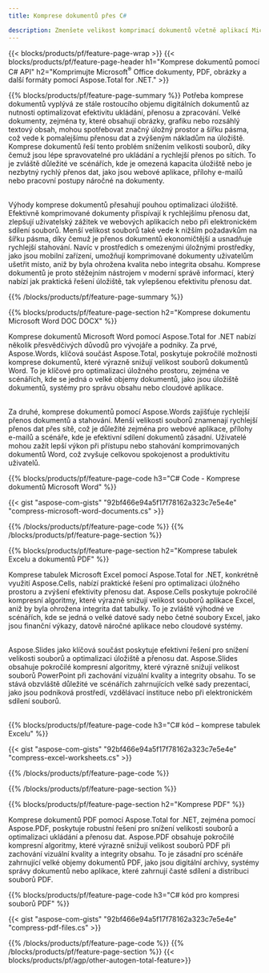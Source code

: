 ```yaml
---
title: Komprese dokumentů přes C#

description: Zmenšete velikost komprimací dokumentů včetně aplikací Microsoft Word, Excel, PowerPoint, PDF a obrázků prostřednictvím aplikace C#. Otestujte výsledek komprese online.
---
```


{{< blocks/products/pf/feature-page-wrap >}}
{{< blocks/products/pf/feature-page-header h1="Komprese dokumentů pomocí C# API" h2="Komprimujte Microsoft<sup>&reg;</sup> Office dokumenty, PDF, obrázky a další formáty pomocí Aspose.Total for .NET." >}}

{{% blocks/products/pf/feature-page-summary %}}
Potřeba komprese dokumentů vyplývá ze stále rostoucího objemu digitálních dokumentů az nutnosti optimalizovat efektivitu ukládání, přenosu a zpracování. Velké dokumenty, zejména ty, které obsahují obrázky, grafiku nebo rozsáhlý textový obsah, mohou spotřebovat značný úložný prostor a šířku pásma, což vede k pomalejšímu přenosu dat a zvýšeným nákladům na úložiště. Komprese dokumentů řeší tento problém snížením velikosti souborů, díky čemuž jsou lépe spravovatelné pro ukládání a rychlejší přenos po sítích. To je zvláště důležité ve scénářích, kde je omezená kapacita úložiště nebo je nezbytný rychlý přenos dat, jako jsou webové aplikace, přílohy e-mailů nebo pracovní postupy náročné na dokumenty.
<br /> <br />

Výhody komprese dokumentů přesahují pouhou optimalizaci úložiště. Efektivně komprimované dokumenty přispívají k rychlejšímu přenosu dat, zlepšují uživatelský zážitek ve webových aplikacích nebo při elektronickém sdílení souborů. Menší velikost souborů také vede k nižším požadavkům na šířku pásma, díky čemuž je přenos dokumentů ekonomičtější a usnadňuje rychlejší stahování. Navíc v prostředích s omezenými úložnými prostředky, jako jsou mobilní zařízení, umožňují komprimované dokumenty uživatelům ušetřit místo, aniž by byla ohrožena kvalita nebo integrita obsahu. Komprese dokumentů je proto stěžejním nástrojem v moderní správě informací, který nabízí jak praktická řešení úložiště, tak vylepšenou efektivitu přenosu dat.

{{% /blocks/products/pf/feature-page-summary  %}}

{{% blocks/products/pf/feature-page-section  h2="Komprese dokumentu Microsoft Word DOC DOCX" %}}

Komprese dokumentů Microsoft Word pomocí Aspose.Total for .NET nabízí několik přesvědčivých důvodů pro vývojáře a podniky. Za prvé, Aspose.Words, klíčová součást Aspose.Total, poskytuje pokročilé možnosti komprese dokumentů, které výrazně snižují velikost souborů dokumentů Word. To je klíčové pro optimalizaci úložného prostoru, zejména ve scénářích, kde se jedná o velké objemy dokumentů, jako jsou úložiště dokumentů, systémy pro správu obsahu nebo cloudové aplikace.<br /><br />

Za druhé, komprese dokumentů pomocí Aspose.Words zajišťuje rychlejší přenos dokumentů a stahování. Menší velikosti souborů znamenají rychlejší přenos dat přes sítě, což je důležité zejména pro webové aplikace, přílohy e-mailů a scénáře, kde je efektivní sdílení dokumentů zásadní. Uživatelé mohou zažít lepší výkon při přístupu nebo stahování komprimovaných dokumentů Word, což zvyšuje celkovou spokojenost a produktivitu uživatelů.

{{% blocks/products/pf/feature-page-code h3="C# Code - Komprese dokumentů Microsoft Word" %}}

{{< gist "aspose-com-gists" "92bf466e94a5f17f78162a323c7e5e4e" "compress-microsoft-word-documents.cs" >}}

{{% /blocks/products/pf/feature-page-code  %}}
{{% /blocks/products/pf/feature-page-section %}}

{{% blocks/products/pf/feature-page-section  h2="Komprese tabulek Excelu a dokumentů PDF" %}}

Komprese tabulek Microsoft Excel pomocí Aspose.Total for .NET, konkrétně využití Aspose.Cells, nabízí praktické řešení pro optimalizaci úložného prostoru a zvýšení efektivity přenosu dat. Aspose.Cells poskytuje pokročilé kompresní algoritmy, které výrazně snižují velikost souborů aplikace Excel, aniž by byla ohrožena integrita dat tabulky. To je zvláště výhodné ve scénářích, kde se jedná o velké datové sady nebo četné soubory Excel, jako jsou finanční výkazy, datově náročné aplikace nebo cloudové systémy.<br /><br />

Aspose.Slides jako klíčová součást poskytuje efektivní řešení pro snížení velikosti souborů a optimalizaci úložiště a přenosu dat. Aspose.Slides obsahuje pokročilé kompresní algoritmy, které výrazně snižují velikost souborů PowerPoint při zachování vizuální kvality a integrity obsahu. To se stává obzvláště důležité ve scénářích zahrnujících velké sady prezentací, jako jsou podniková prostředí, vzdělávací instituce nebo při elektronickém sdílení souborů.<br /><br />

{{% blocks/products/pf/feature-page-code h3="C# kód – komprese tabulek Excelu" %}}

{{< gist "aspose-com-gists" "92bf466e94a5f17f78162a323c7e5e4e" "compress-excel-worksheets.cs" >}}

{{% /blocks/products/pf/feature-page-code  %}}

{{% /blocks/products/pf/feature-page-section %}}

{{% blocks/products/pf/feature-page-section  h2="Komprese PDF" %}}

Komprese dokumentů PDF pomocí Aspose.Total for .NET, zejména pomocí Aspose.PDF, poskytuje robustní řešení pro snížení velikosti souborů a optimalizaci ukládání a přenosu dat. Aspose.PDF obsahuje pokročilé kompresní algoritmy, které výrazně snižují velikost souborů PDF při zachování vizuální kvality a integrity obsahu. To je zásadní pro scénáře zahrnující velké objemy dokumentů PDF, jako jsou digitální archivy, systémy správy dokumentů nebo aplikace, které zahrnují časté sdílení a distribuci souborů PDF. 

{{% blocks/products/pf/feature-page-code h3="C# kód pro kompresi souborů PDF" %}}

{{< gist "aspose-com-gists" "92bf466e94a5f17f78162a323c7e5e4e" "compress-pdf-files.cs" >}}

{{% /blocks/products/pf/feature-page-code  %}}
{{% /blocks/products/pf/feature-page-section %}}
{{< blocks/products/pf/agp/other-autogen-total-feature>}}